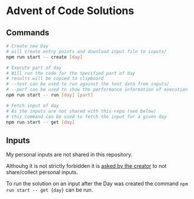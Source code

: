 # Advent of Code Solutions

## Commands

```bash
# Create new Day
# will create entry points and download input file to inputs/
npm run start -- create [day]
```

```bash
# Execute part of day
# Will run the code for the specified part of day
# results will be copied to clipboard
# --test can be used to run against the test data from inputs/
# --perf can be used to show the performance information of execution
npm run start -- run [day] [part]
```

```bash
# Fetch input of day
# As the inputs are not shared with this repo (see below)
# this command can be used to fetch the input for a given day
npm run start -- get [day]
```

## Inputs

My personal inputs are not shared in this repository.

Althouhg it is not strictly forbidden it is [asked by the creator](https://www.reddit.com/r/adventofcode/comments/e7khy8/are_everyones_input_data_and_by_extension/fa13hb9/) to not share/collect personal inputs.

To run the solution on an input after the Day was created the command `npm run start -- get {day}` can be run.